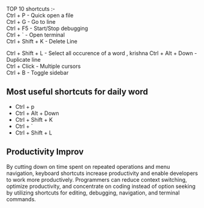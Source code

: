 TOP 10 shortcuts :-  
Ctrl + P - Quick open a file    
Ctrl + G  - Go to line    
Ctrl + F5 - Start/Stop debugging  
Ctrl + ` - Open terminal     
Ctrl + Shift + K - Delete Line  

Ctrl + Shift + L - Select all occurence of a word , krishna 
Ctrl + Alt + Down - Duplicate line    
Ctrl + Click - Multiple cursors    
Ctrl + B - Toggle sidebar    

## Most useful shortcuts for daily word
* Ctrl + p
* Ctrl + Alt + Down
* Ctrl + Shift + K
* Ctrl + `
* Ctrl + Shift + L

## Productivity Improv  
By cutting down on time spent on repeated operations and menu navigation, keyboard shortcuts increase productivity and enable developers to work more productively. Programmers can reduce context switching, optimize productivity, and concentrate on coding instead of option seeking by utilizing shortcuts for editing, debugging, navigation, and terminal commands. 
